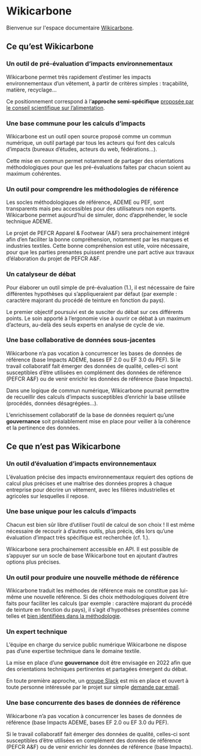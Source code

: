 # Wikicarbone

Bienvenue sur l'espace documentaire [Wikicarbone](https://wikicarbone.beta.gouv.fr).

## Ce qu’est Wikicarbone

### Un outil de **pré-évaluation** d’impacts environnementaux

Wikicarbone permet très rapidement d’estimer les impacts environnementaux d’un vêtement, à partir de critères simples : traçabilité, matière, recyclage…

Ce positionnement correspond à l’**approche semi-spécifique** [proposée par le conseil scientifique sur l’alimentation](https://www.ademe.fr/sites/default/files/assets/documents/affichage-environnemental-produits-alimentairs-synthese-conseil-scientifique.pdf).

### Une base **commune** pour les calculs d’impacts

Wikicarbone est un outil open source proposé comme un commun numérique, un outil partagé par tous les acteurs qui font des calculs d’impacts (bureaux d’études, acteurs du web, fédérations…).&#x20;

Cette mise en commun permet notamment de partager des orientations méthodologiques pour que les pré-évaluations faites par chacun soient au maximum cohérentes.

### Un outil pour **comprendre** les méthodologies de référence

Les socles méthodologiques de référence, ADEME ou PEF, sont transparents mais peu accessibles pour des utilisateurs non experts. Wikicarbone permet aujourd’hui de simuler, donc d’appréhender, le socle technique ADEME.

Le projet de PEFCR Apparel & Footwear (A\&F) sera prochainement intégré afin d’en faciliter la bonne compréhension, notamment par les marques et industries textiles. Cette bonne compréhension est utile, voire nécessaire, pour que les parties prenantes puissent prendre une part active aux travaux d’élaboration du projet de PEFCR A\&F.

### Un **catalyseur** de débat

Pour élaborer un outil simple de pré-évaluation (1.), il est nécessaire de faire différentes hypothèses qui s’appliqueraient par défaut (par exemple : caractère majorant du procédé de teinture en fonction du pays).

Le premier objectif poursuivi est de susciter du débat sur ces différents points. Le soin apporté à l’ergonomie vise à ouvrir ce débat à un maximum d’acteurs, au-delà des seuls experts en analyse de cycle de vie.

### Une **base collaborative** de données sous-jacentes

Wikicarbone n’a pas vocation à concurrencer les bases de données de référence (base Impacts ADEME, bases EF 2.0 ou EF 3.0 du PEF). Si le travail collaboratif fait émerger des données de qualité, celles-ci sont susceptibles d’être utilisées en complément des données de référence (PEFCR A\&F) ou de venir enrichir les données de référence (base Impacts).

Dans une logique de commun numérique, Wikicarbone pourrait permettre de recueillir des calculs d’impacts susceptibles d’enrichir la base utilisée (procédés, données désagrégées…).

L’enrichissement collaboratif de la base de données requiert qu’une **gouvernance** soit préalablement mise en place pour veiller à la cohérence et la pertinence des données.

## Ce que n’est pas Wikicarbone

### Un outil d’**évaluation** d’impacts environnementaux

L’évaluation précise des impacts environnementaux requiert des options de calcul plus précises et une maîtrise des données propres à chaque entreprise pour décrire un vêtement, avec les filières industrielles et agricoles sur lesquelles il repose.

### Une base **unique** pour les calculs d’impacts

Chacun est bien sûr libre d’utiliser l’outil de calcul de son choix ! Il est même nécessaire de recourir à d’autres outils, plus précis, dès lors qu’une évaluation d’impact très spécifique est recherchée (cf. 1.).

Wikicarbone sera prochainement accessible en API. Il est possible de s’appuyer sur un socle de base Wikicarbone tout en ajoutant d’autres options plus précises.

### Un outil pour **produire** une nouvelle méthode de référence

Wikicarbone traduit les méthodes de référence mais ne constitue pas lui-même une nouvelle référence. Si des choix méthodologiques doivent être faits pour faciliter les calculs (par exemple : caractère majorant du procédé de teinture en fonction du pays), il s’agit d’hypothèses présentées comme telles et [bien identifiées dans la méthodologie](https://fabrique-numerique.gitbook.io/wikicarbone/methodologie/teinture#procede-de-teinture).

### Un **expert** technique

L’équipe en charge du service public numérique Wikicarbone ne dispose pas d’une expertise technique dans le domaine textile.

La mise en place d’une **gouvernance** doit être envisagée en 2022 afin que des orientations techniques pertinentes et partagées émergent du débat.

En toute première approche, un [groupe Slack](https://wikicarbone.slack.com) est mis en place et ouvert à toute personne intéressée par le projet sur simple [demande par email](mailto:wikicarbone@beta.gouv.fr?Subject=Slack).

### Une base **concurrente** des bases de données de référence

Wikicarbone n’a pas vocation à concurrencer les bases de données de référence (base Impacts ADEME, bases EF 2.0 ou EF 3.0 du PEF).

Si le travail collaboratif fait émerger des données de qualité, celles-ci sont susceptibles d’être utilisées en complément des données de référence (PEFCR A\&F) ou de venir enrichir les données de référence (base Impacts).
